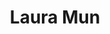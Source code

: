 ---
title       : Laura Mun
photo       : "laura.jpg"
occupation  : "Developer"

links:
 - icon     : "fa-facebook"
   url      : ""
 - icon     : "fa-twitter"
   url      : "https://twitter.com/lsmun"
 - icon     : "fa-linkedin"
   url      : "https://www.linkedin.com/in/lauramun"
 - icon     : "fa-instagram"
   url      : ""
 - icon     : "fa-soundcloud"
   url      : ""
 - icon     : "fa-vimeo-square"
   url      : ""
 - icon     : "fa-github"
   url      : ""
 - icon     : "fa-tumblr"
   url      : ""
 - icon     : "fa-globe"
   url      : ""
---